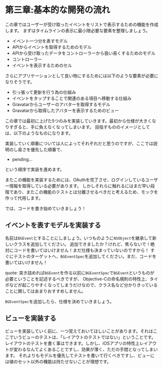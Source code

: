 # 第三章:基本的な開発の流れ

この章ではユーザーが受け取ったイベントをリストで表示するための機能を作成します。
まずはタイムラインの表示に最小限必要な要素を整理しましょう。

* イベント一つ分を表すモデル
* APIからイベントを取得するためのモデル
* APIから受け取ったデータをコントローラーから扱い易くするためのモデル
* コントローラー
* イベントを表示するためのセル

さらにアプリケーションとして良い物にするためには以下のような要素が必要になりそうです。

* 引っ張って更新を行う為の仕組み
* イベントをタップすることで関連のある項目へ移動する仕組み
* Gravatarからユーザーのアバターを取得するモデル
* Gravatarから取得したアバターを表示するためのビュー

この章では最初に上げた5つのみを実装していきます。最初から仕様が大きくなりすぎると、手に負えなくなってしまいます。
目指すもののイメージとしては、以下のようなものになります。

実装していく順番については人によってそれぞれだと思うのですが、ここでは説明のし易さを優先した順番で、

+ pending...

という順序で実装を進めます。

またこの機能を実装するためには、OAuthを完了させ、ログインしているユーザー情報を取得している必要があります。
しかしそれらに触れるにはまだ早い段階であり、またこの機能のテストとは分離させるべきだと考えるため、モックを作って代用します。

では、コードを書き始めていきましょう！

## イベントを表すモデルを実装する

名前は`BGEvent`とすることにしましょう。いつものように`NSObject`を継承して新しいクラスを追加してください。
追加できましたか？けれど、焦らないで！絶対にコードを書いてはいけません！まだ仕様も決まっていないのですから！
すぐにテストのターゲットへ、`BGEventSpec`を追加してください。まだ、コードを書いてはいけません！

quote: 突き詰めれば`BGEvent`を作る以前に`BGEventSpec`で`BGEvent`というものが必要ということを記述するべきですが、
       Objective-Cの命名規則の特性上、タイポなどが起こりやすくなってしまうだけなので、クラス名など分かりきっていることに関してはあまりおすすめしません。

`BGEventSpec`を追加したら、仕様を決めていきましょう。

## ビューを実装する

ビューを実装していく前に、一つ覚えておいてほしいことがあります。それはここでいうビューのテストは、「レイアウトのテストではない」ということです。
レイアウトのテストを書く事はできます。しかし、iOSアプリの特性上レイアウトが変わるなんてよくあることですし、効果が薄く、ただの手間となってしまいます。
それよりもモデルを優先してテストを書いて行くべきですし、ビューには値のセット以外の機能は持たせないことが理想です。


